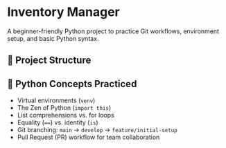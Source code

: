 # Inventory Manager

A beginner-friendly Python project to practice Git workflows, environment setup, and basic Python syntax.

## 📁 Project Structure


## 🐍 Python Concepts Practiced

- Virtual environments (`venv`)
- The Zen of Python (`import this`)
- List comprehensions vs. for loops
- Equality (`==`) vs. identity (`is`)
- Git branching: `main` → `develop` → `feature/initial-setup`
- Pull Request (PR) workflow for team collaboration

